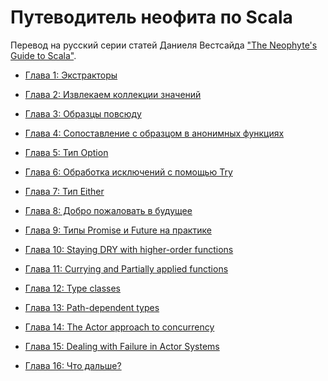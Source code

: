 Путеводитель неофита по Scala
===========================================

Перевод на русский серии статей Даниеля Вестсайда 
["The Neophyte's Guide to Scala"](http://danielwestheide.com/scala/neophytes.html).

* [Глава 1: Экстракторы](https://github.com/anton-k/ru-neophyte-guide-to-scala/blob/master/src/p01-extractors.md)

* [Глава 2: Извлекаем коллекции значений](https://github.com/anton-k/ru-neophyte-guide-to-scala/blob/master/src/p02-seq-extractors.md)

* [Глава 3: Образцы повсюду](https://github.com/anton-k/ru-neophyte-guide-to-scala/blob/master/src/p03-patterns-everywhere.md)

* [Глава 4: Сопоставление с образцом в анонимных функциях](https://github.com/anton-k/ru-neophyte-guide-to-scala/blob/master/src/p04-patterns-for-anonymous-func.md)

* [Глава 5: Тип Option](https://github.com/anton-k/ru-neophyte-guide-to-scala/blob/master/src/p05-option.md)

* [Глава 6: Обработка исключений с помощью Try](https://github.com/anton-k/ru-neophyte-guide-to-scala/blob/master/src/p06-error-handling.md)

* [Глава 7: Тип Either](https://github.com/anton-k/ru-neophyte-guide-to-scala/blob/master/src/p07-either.md)

* [Глава 8: Добро пожаловать в будущее](https://github.com/anton-k/ru-neophyte-guide-to-scala/blob/master/src/p08-future.md)

* [Глава 9: Типы Promise и Future на практике](https://github.com/anton-k/ru-neophyte-guide-to-scala/blob/master/src/p09-promises-and-futures.md)

* [Глава 10: Staying DRY with higher-order functions](https://github.com/anton-k/ru-neophyte-guide-to-scala/blob/master/src/p10-hof.md)

* [Глава 11: Currying and Partially applied functions](https://github.com/anton-k/ru-neophyte-guide-to-scala/blob/master/src/p11-currying.md)

* [Глава 12: Type classes](https://github.com/anton-k/ru-neophyte-guide-to-scala/blob/master/src/p12-type-classes.md)

* [Глава 13: Path-dependent types](https://github.com/anton-k/ru-neophyte-guide-to-scala/blob/master/src/p13-path-dep-types.md)

* [Глава 14: The Actor approach to concurrency](https://github.com/anton-k/ru-neophyte-guide-to-scala/blob/master/src/p14-actors.md)

* [Глава 15: Dealing with Failure in Actor Systems](https://github.com/anton-k/ru-neophyte-guide-to-scala/blob/master/src/p15-actors-failure.md)

* [Глава 16: Что дальше?](https://github.com/anton-k/ru-neophyte-guide-to-scala/blob/master/src/p16-fin.md)

